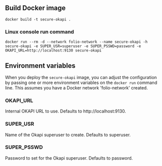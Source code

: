 ## Build Docker image

`docker build -t secure-okapi .`

### Linux console run command

`docker run --rm -d --network folio-network --name secure-okapi -h secure-okapi -e SUPER_USR=superuser -e SUPER_PSSWD=password -e OKAPI_URL=http://localhost:9130 secure-okapi`

## Environment variables

When you deploy the `secure-okapi` image, you can adjust the configuration by passing one or more environment variables on the `docker run` command line. This assumes you have a Docker network 'folio-network' created.

### OKAPI_URL

Internal OKAPI URL to use. Defaults to http://localhost:9130.

### SUPER_USR

Name of the Okapi superuser to create. Defaults to superuser.

### SUPER_PSSWD

Password to set for the Okapi superuser. Defaults to password.